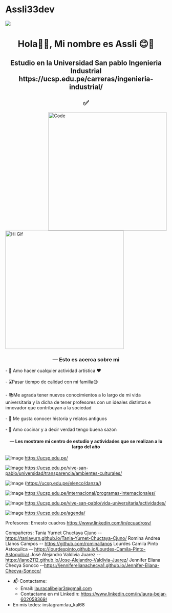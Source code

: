 # Assli33dev
<img src="banner.png">

<h1 align="center">Hola👋🏻, Mi nombre es Assli 😊👀</h1>
<h2 align="center">Estudio en la Universidad San pablo Ingenieria Industrial https://ucsp.edu.pe/carreras/ingenieria-industrial/ <br><br> ✅ </h2>

<img src="code.png" align='right' width="370" height="370" alt="Code">
<img src="https://i.pinimg.com/originals/31/84/fd/3184fddee90fc94780ca6618c52713ca.gif" width="370" height="370" alt="Hi Gif">
<h3 align="center"> — Esto es acerca sobre mi </h3>
- 💃 Amo hacer cualquier actividad artística ❤️<br><br>
- ⌛Pasar tiempo de calidad con mi familia😌 <br><br>
- 📚Me agrada tener nuevos conocimientos a lo largo de mi vida universitaria y la dicha de tener profesores con un ideales distintos e innovador que contribuyan a la sociedad <br><br>
- 👾 Me gusta conocer historia y relatos antiguos <br><br>
- 🥞 Amo cocinar y a decir verdad tengo buena sazon <a 
- ⚡ En mis tiempos libres veo los simsomps o cualquier serie que me agrade 😅<br><br>
<h4 align="center"> — Les mostrare mi centro de estudio y actividades que se realizan a lo largo del año</h4>

![Image](https://github.com/user-attachments/assets/329f844a-9820-482e-b381-f4e9cf70578d)
https://ucsp.edu.pe/

![Image](https://github.com/user-attachments/assets/548daabb-7b4a-4b86-a3d0-faa2c2cc0679)
https://ucsp.edu.pe/vive-san-pablo/universidad/transparencia/ambientes-culturales/


![Image](https://github.com/user-attachments/assets/ae2bd38d-38fe-4d0b-91e8-8b048533fb1e)
(https://ucsp.edu.pe/elenco/danza/)


![Image](https://github.com/user-attachments/assets/151ce816-0156-493d-8d28-79915c3d8097)
https://ucsp.edu.pe/internacional/programas-internacionales/

![Image](https://github.com/user-attachments/assets/ef397f65-c309-45dc-8c9c-d28fad85b979)
https://ucsp.edu.pe/vive-san-pablo/vida-universitaria/actividades/

![Image](https://github.com/user-attachments/assets/a1bc681e-0cca-42d0-9f52-a381058b263e)
https://ucsp.edu.pe/agenda/


Profesores:
Ernesto cuadros https://www.linkedin.com/in/ecuadrosv/

Compañeros:
Tania Yurnet Chuctaya Cjuno -- https://taniayurn.github.io/Tania-Yurnet-Chuctaya-Cjuno/
Romina Andrea Llanos Campos -- https://github.com/rominallanos
Lourdes Camila Pinto Astoquilca -- https://lourdespinto.github.io/Lourdes-Camila-Pinto-Astoquilca/
José Alejandro Valdivia Juarez -- https://jano2112.github.io/Jose-Alejandro-Valdivia-Juarez/
Jennifer Eliana Checya Soncco --https://jenniferelianachecya1.github.io/Jennifer-Eliana-Checya-Soncco/




- 📬 Contactame:<br>
  - Email: lauracalibejar3@gmail.com <br>
  - Contactame en mi LinkedIn: https://www.linkedin.com/in/laura-bejar-602058369/
- En mis tedes:
  instagram:lau_kal68
  



